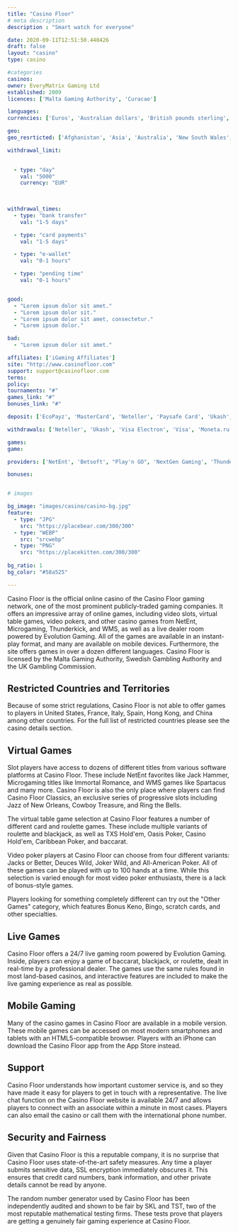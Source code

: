 ```yaml
---
title: "Casino Floor"
# meta description
description : "Smart watch for everyone"

date: 2020-09-11T12:51:50.440426
draft: false
layout: "casino" 
type: casino

#categories
casinos: 
owner: EveryMatrix Gaming Ltd
established: 2009
licences: ['Malta Gaming Authority', 'Curacao']

languages: 
currencies: ['Euros', 'Australian dollars', 'British pounds sterling', 'Denmark kroner', 'Norwegian kroner']

geo: 
geo_resrticted: ['Afghanistan', 'Asia', 'Australia', 'New South Wales', 'Belgium', 'Bulgaria', 'Denmark', 'Estonia', 'Ethiopia', 'France', 'Germany', 'Baden-Württemberg', 'Bayern', 'Berlin', 'Brandenburg', 'Bremen', 'Hamburg', 'Hessen', 'Mecklenburg-Vorpommern', 'Niedersachsen', 'Nordrhein-Westfalen', 'Rheinland-Pfalz', 'Saarland', 'Sachsen', 'Sachsen-Anhalt', 'Schleswig-Holstein', 'Thüringen', 'Hong Kong', 'India', 'Iran', 'Iraq', 'Ireland', 'Israel', 'Italy', 'Jordan', 'Kuwait', 'Marshall Islands', 'Nigeria', 'Pakistan', 'Philippines', 'Portugal', 'Puerto Rico', 'Romania', 'Singapore', 'South Africa', 'Spain', 'Sweden', 'Switzerland', 'Syria', 'Turkey', 'United Kingdom', 'United States', 'Alabama', 'Alaska', 'American Samoa', 'Arizona', 'Arkansas', 'California', 'Colorado', 'Connecticut', 'Delaware', 'District of Columbia', 'Florida', 'Georgia(US)', 'Guam', 'Hawaii', 'Idaho', 'Illinois', 'Indiana', 'Iowa', 'Kansas', 'Kentucky', 'Louisiana', 'Maine', 'Maryland', 'Massachusetts', 'Michigan', 'Minnesota', 'Mississippi', 'Missouri', 'Montana', 'Nebraska', 'Nevada', 'New Hampshire', 'New Jersey', 'New Mexico', 'New York', 'North Carolina', 'North Dakota', 'Northern Mariana Islands', 'Ohio', 'Oklahoma', 'Oregon', 'Pennsylvania', 'Rhode Island', 'South Carolina', 'South Dakota', 'Tennessee', 'Texas', 'U.S. Virgin Islands', 'Utah', 'Vermont', 'Virginia', 'Washington', 'West Virginia', 'Wisconsin', 'Wyoming', 'Yemen']

withdrawal_limit:

  
  - type: "day"
    val: "5000"
    currency: "EUR"
  
  

withdrawal_times:
  - type: "bank transfer"
    val: "1-5 days"

  - type: "card payments"
    val: "1-5 days"

  - type: "e-wallet"
    val: "0-1 hours"

  - type: "pending time"
    val: "0-1 hours"


good:
  - "Lorem ipsum dolor sit amet."
  - "Lorem ipsum dolor sit."
  - "Lorem ipsum dolor sit amet, consectetur."
  - "Lorem ipsum dolor."

bad:
  - "Lorem ipsum dolor sit amet."

affiliates: ['iGaming Affiliates']
site: "http://www.casinofloor.com"
support: support@casinofloor.com
terms:
policy:
tournaments: "#"
games_link: "#"
bonuses_link: "#"

deposit: ['EcoPayz', 'MasterCard', 'Neteller', 'Paysafe Card', 'Ukash', 'Visa Debit', 'Visa Electron', 'Visa', 'Entropay', 'Dankort', 'Moneta', 'Envoy', 'Euteller', 'Fast Bank Transfer', 'Skrill', 'Bank Wire Transfer', 'EnterCash', 'Instant Bank', 'PugglePay', 'Skrill 1-Tap', 'Trustly', 'Voucher']

withdrawals: ['Neteller', 'Ukash', 'Visa Electron', 'Visa', 'Moneta.ru', 'Skrill', 'Bank transfer', 'Dankort', 'Entropay', 'Skrill 1-Tap', 'Trustly', 'Visa Debit']

games: 
game:

providers: ['NetEnt', 'Betsoft', "Play'n GO", 'NextGen Gaming', 'Thunderkick']

bonuses:


# images

bg_image: "images/casino/casino-bg.jpg"  
feature:
  - type: "JPG" 
    src: "https://placebear.com/300/300"
  - type: "WEBP"
    src: "srcwebp"
  - type: "PNG"
    src: "https://placekitten.com/300/300"  
 
bg_ratio: 1 
bg_color: "#58a525"  

---
```


Casino Floor is the official online casino of the Casino Floor gaming network, one of the most prominent publicly-traded gaming companies. It offers an impressive array of online games, including video slots, virtual table games, video pokers, and other casino games from NetEnt, Microgaming, Thunderkick, and WMS, as well as a live dealer room powered by Evolution Gaming. All of the games are available in an instant-play format, and many are available on mobile devices. Furthermore, the site offers games in over a dozen different languages. Casino Floor is licensed by the Malta Gaming Authority, Swedish Gambling Authority and the UK Gambling Commission.

## Restricted Countries and Territories
Because of some strict regulations, Casino Floor is not able to offer games to players in United States, France, Italy, Spain, Hong Kong, and China among other countries. For the full list of restricted countries please see the casino details section.

## Virtual Games
Slot players have access to dozens of different titles from various software platforms at Casino Floor. These include NetEnt favorites like Jack Hammer, Microgaming titles like Immortal Romance, and WMS games like Spartacus and many more. Casino Floor is also the only place where players can find Casino Floor Classics, an exclusive series of progressive slots including Jazz of New Orleans, Cowboy Treasure, and Ring the Bells.

The virtual table game selection at Casino Floor features a number of different card and roulette games. These include multiple variants of roulette and blackjack, as well as TXS Hold'em, Oasis Poker, Casino Hold'em, Caribbean Poker, and baccarat.

Video poker players at Casino Floor can choose from four different variants: Jacks or Better, Deuces Wild, Joker Wild, and All-American Poker. All of these games can be played with up to 100 hands at a time. While this selection is varied enough for most video poker enthusiasts, there is a lack of bonus-style games.

Players looking for something completely different can try out the "Other Games" category, which features Bonus Keno, Bingo, scratch cards, and other specialties.

## Live Games
Casino Floor offers a 24/7 live gaming room powered by Evolution Gaming. Inside, players can enjoy a game of baccarat, blackjack, or roulette, dealt in real-time by a professional dealer. The games use the same rules found in most land-based casinos, and interactive features are included to make the live gaming experience as real as possible.

## Mobile Gaming
Many of the casino games in Casino Floor are available in a mobile version. These mobile games can be accessed on most modern smartphones and tablets with an HTML5-compatible browser. Players with an iPhone can download the Casino Floor app from the App Store instead.

## Support
Casino Floor understands how important customer service is, and so they have made it easy for players to get in touch with a representative. The live chat function on the Casino Floor website is available 24/7 and allows players to connect with an associate within a minute in most cases. Players can also email the casino or call them with the international phone number.

## Security and Fairness
Given that Casino Floor is this a reputable company, it is no surprise that Casino Floor uses state-of-the-art safety measures. Any time a player submits sensitive data, SSL encryption immediately obscures it. This ensures that credit card numbers, bank information, and other private details cannot be read by anyone.

The random number generator used by Casino Floor has been independently audited and shown to be fair by SKL and TST, two of the most reputable mathematical testing firms. These tests prove that players are getting a genuinely fair gaming experience at Casino Floor.